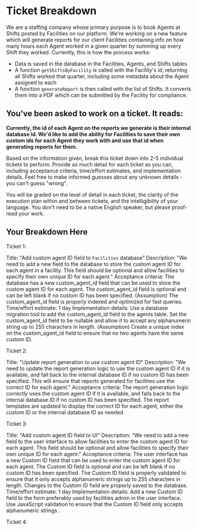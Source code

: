 # Ticket Breakdown
We are a staffing company whose primary purpose is to book Agents at Shifts posted by Facilities on our platform. We're working on a new feature which will generate reports for our client Facilities containing info on how many hours each Agent worked in a given quarter by summing up every Shift they worked. Currently, this is how the process works:

- Data is saved in the database in the Facilities, Agents, and Shifts tables
- A function `getShiftsByFacility` is called with the Facility's id, returning all Shifts worked that quarter, including some metadata about the Agent assigned to each
- A function `generateReport` is then called with the list of Shifts. It converts them into a PDF which can be submitted by the Facility for compliance.

## You've been asked to work on a ticket. It reads:

**Currently, the id of each Agent on the reports we generate is their internal database id. We'd like to add the ability for Facilities to save their own custom ids for each Agent they work with and use that id when generating reports for them.**


Based on the information given, break this ticket down into 2-5 individual tickets to perform. Provide as much detail for each ticket as you can, including acceptance criteria, time/effort estimates, and implementation details. Feel free to make informed guesses about any unknown details - you can't guess "wrong".


You will be graded on the level of detail in each ticket, the clarity of the execution plan within and between tickets, and the intelligibility of your language. You don't need to be a native English speaker, but please proof-read your work.

## Your Breakdown Here

Ticket 1:

Title: "Add custom agent ID field to `Facilities` database"
Description: "We need to add a new field to the database to store the custom agent ID for each agent in a facility. This field should be optional and allow facilities to specify their own unique ID for each agent."
Acceptance criteria:
The database has a new custom_agent_id field that can be used to store the custom agent ID for each agent.
The custom_agent_id field is optional and can be left blank if no custom ID has been specified. (Assumption)
The custom_agent_id field is properly indexed and optimized for fast queries.
Time/effort estimate: 1 day
Implementation details:
Use a database migration tool to add the custom_agent_id field to the agents table.
Set the custom_agent_id field to be nullable and allow it to accept any alphanumeric string up to 255 characters in length. (Assumption)
Create a unique index on the custom_agent_id field to ensure that no two agents have the same custom ID.


Ticket 2:

Title: "Update report generation to use custom agent ID"
Description: "We need to update the report generation logic to use the custom agent ID if it is available, and fall back to the internal database ID if no custom ID has been specified. This will ensure that reports generated for facilities use the correct ID for each agent."
Acceptance criteria:
The report generation logic correctly uses the custom agent ID if it is available, and falls back to the internal database ID if no custom ID has been specified.
The report templates are updated to display the correct ID for each agent, either the custom ID or the internal database ID as needed.

Ticket 3:

Title: "Add custom agent ID field to UI"
Description: "We need to add a new field to the user interface to allow facilities to enter the custom agent ID for each agent. This field should be optional and allow facilities to specify their own unique ID for each agent."
Acceptance criteria:
The user interface has a new Custom ID field that can be used to enter the custom agent ID for each agent.
The Custom ID field is optional and can be left blank if no custom ID has been specified.
The Custom ID field is properly validated to ensure that it only accepts alphanumeric strings up to 255 characters in length.
Changes to the Custom ID field are properly saved to the database.
Time/effort estimate: 1 day
Implementation details:
Add a new Custom ID field to the form preferably used by facilities admin in the user interface.
Use JavaScript validation to ensure that the Custom ID field only accepts alphanumeric strings .


Ticket 4: 
